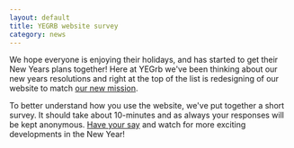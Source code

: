 ```yaml
---
layout: default
title: YEGRB website survey
category: news
---
```


We hope everyone is enjoying their holidays, and has started to get their New Years plans together!  Here at YEGrb we've been thinking about our new years resolutions and right at the top of the list is redesigning of our website to match [our new mission](https://github.com/yegrb/yeg-wiki/wiki/Mission).

To better understand how you use the website, we've put together a short survey.  It should take about 10-minutes and as always your responses will be kept anonymous.  [Have your say](https://spreadsheets.google.com/a/yegrb.com/viewform?hl=en&formkey=dGVIdmg4QzFYaEMwS2I4d01HejJfeUE6MQ#gid=0) and watch for more exciting developments in the New Year!
